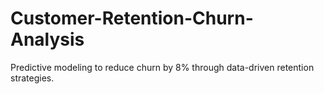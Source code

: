# Customer-Retention-Churn-Analysis
Predictive modeling to reduce churn by 8% through data-driven retention strategies.

